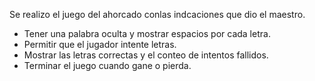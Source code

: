 Se realizo el juego del ahorcado conlas indcaciones que dio el maestro.
* Tener una palabra oculta y mostrar espacios por cada letra.
* Permitir que el jugador intente letras.
* Mostrar las letras correctas y el conteo de intentos fallidos.
* Terminar el juego cuando gane o pierda.
